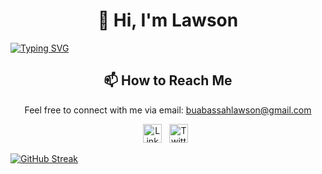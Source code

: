 
<h1 align="center">👋 Hi, I'm Lawson</h1>
<a align="center" href="https://git.io/typing-svg"><img src="https://readme-typing-svg.demolab.com?font=Fira+Code&pause=1000&random=false&width=435&lines=Experienced+junior+developer;I+love+being+creative;Full-stack+web%2Fmobile+app+developer;I+build+robots+and+AI+systems" alt="Typing SVG" /></a>

<h2 align="center">📫 How to Reach Me</h2>

<p align="center">
  Feel free to connect with me via email: <a href="mailto:buabassahlawson@gmail.com">buabassahlawson@gmail.com</a>
</p>

<p align="center">
  <a href="https://www.linkedin.com/in/lawson-buabassah-792b34225"><img src="" alt="LinkedIn" width="30" height="30"></a>&nbsp;&nbsp;
  <a href="https://twitter.com/eyarko_"><img src="" alt="Twitter" width="30" height="30"></a>&nbsp;&nbsp;
</p>

<!---
Law-son/Law-son is a ✨ special ✨ repository because its `README.md` (this file) appears on your GitHub profile.
You can click the Preview link to take a look at your changes.
--->

  [![GitHub Streak](https://streak-stats.demolab.com/?user=Law-son&theme=dark)](https://git.io/streak-stats)
